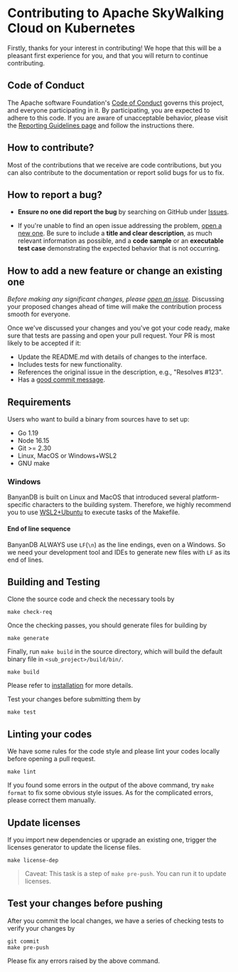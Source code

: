 # Contributing to Apache SkyWalking Cloud on Kubernetes

Firstly, thanks for your interest in contributing! We hope that this will be a
pleasant first experience for you, and that you will return to continue
contributing.

## Code of Conduct

The Apache software Foundation's [Code of Conduct](http://www.apache.org/foundation/policies/conduct.html) governs this project, and everyone participating in it.
By participating, you are expected to adhere to this code. If you are aware of unacceptable behavior, please visit the
[Reporting Guidelines page](http://www.apache.org/foundation/policies/conduct.html#reporting-guidelines)
and follow the instructions there.

## How to contribute?

Most of the contributions that we receive are code contributions, but you can
also contribute to the documentation or report solid bugs
for us to fix.

## How to report a bug?

* **Ensure no one did report the bug** by searching on GitHub under [Issues](https://github.com/apache/skywalking/issues).

* If you're unable to find an open issue addressing the problem, [open a new one](https://github.com/apache/skywalking/issues/new).
Be sure to include a **title and clear description**, as much relevant information as possible,
and a **code sample** or an **executable test case** demonstrating the expected behavior that is not occurring.

## How to add a new feature or change an existing one

_Before making any significant changes, please [open an issue](https://github.com/apache/skywalking/issues)._
Discussing your proposed changes ahead of time will make the contribution process smooth for everyone.

Once we've discussed your changes and you've got your code ready, make sure that tests are passing and open your pull request. Your PR is most likely to be accepted if it:

* Update the README.md with details of changes to the interface.
* Includes tests for new functionality.
* References the original issue in the description, e.g., "Resolves #123".
* Has a [good commit message](http://tbaggery.com/2008/04/19/a-note-about-git-commit-messages.html).

## Requirements

Users who want to build a binary from sources have to set up:

* Go 1.19
* Node 16.15
* Git >= 2.30
* Linux, MacOS or Windows+WSL2
* GNU make

### Windows

BanyanDB is built on Linux and MacOS that introduced several platform-specific characters to the building system. Therefore, we highly recommend you to use [WSL2+Ubuntu](https://ubuntu.com/wsl) to execute tasks of the Makefile.

#### End of line sequence

BanyanDB ALWAYS use `LF`(`\n`) as the line endings, even on a Windows. So we need your development tool and IDEs to generate new files with `LF` as its end of lines.

## Building and Testing

Clone the source code and check the necessary tools by

```shell
make check-req
```

Once the checking passes, you should generate files for building by

```shell
make generate
```

Finally, run `make build` in the source directory, which will build the default binary file in `<sub_project>/build/bin/`.

```shell
make build
```

Please refer to [installation](./docs/installation.md) for more details.

Test your changes before submitting them by

```shell
make test
```

## Linting your codes

We have some rules for the code style and please lint your codes locally before opening a pull request.

```shell
make lint
```

If you found some errors in the output of the above command, try `make format` to fix some obvious style issues. As for the complicated errors, please correct them manually.

## Update licenses

If you import new dependencies or upgrade an existing one, trigger the licenses generator
to update the license files.

```shell
make license-dep 
```

> Caveat: This task is a step of `make pre-push`. You can run it to update licenses.

## Test your changes before pushing

After you commit the local changes, we have a series of checking tests to verify your changes by

```shell
git commit
make pre-push
```

Please fix any errors raised by the above command.

